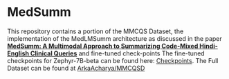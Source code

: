 # MedSumm
This repository contains a portion of the MMCQS Dataset, the implementation of the MedLMSumm architecture as discussed in the paper [**MedSumm: A Multimodal Approach to Summarizing Code-Mixed Hindi-English Clinical Queries**](https://link.springer.com/chapter/10.1007/978-3-031-56069-9_8) and fine-tuned check-points
The fine-tuned checkpoints for Zephyr-7B-beta can be found here: [Checkpoints](https://drive.google.com/drive/folders/1FJ9ogDjFM5BZWOVXCKk9b0Hyn6S5W_Dj?usp=sharing).
The Full Dataset can be found at [ArkaAcharya/MMCQSD](https://huggingface.co/datasets/ArkaAcharya/MMCQSD)
